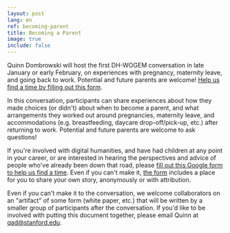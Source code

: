 ```yaml
---
layout: post
lang: en
ref: becoming-parent
title: Becoming a Parent
image: true
include: false
---
```


Quinn Dombrowski will host the first DH-WOGEM conversation in late January or early February, on experiences with pregnancy, maternity leave, and going back to work. Potential and future parents are welcome! [Help us find a time by filling out this form](https://goo.gl/forms/wLo65Bx9xsCdZIQo2).

<!-- Read more -->

In this conversation, participants can share experiences about how they made choices (or didn't) about when to become a parent, and what arrangements they worked out around pregnancies, maternity leave, and accommodations (e.g. breastfeeding, daycare drop-off/pick-up, etc.) after returning to work. Potential and future parents are welcome to ask questions!

If you're involved with digital humanities, and have had children at any point in your career, or are interested in hearing the perspectives and advice of people who've already been down that road, please [fill out this Google form to help us find a time](https://goo.gl/forms/wLo65Bx9xsCdZIQo2). Even if you can't make it, [the form](https://goo.gl/forms/wLo65Bx9xsCdZIQo2) includes a place for you to share your own story, anonymously or with attribution.

Even if you can't make it to the conversation, we welcome collaborators on an "artifact" of some form (white paper, etc.) that will be written by a smaller group of participants after the conversation. If you'd like to be involved with putting this document together, please email Quinn at qad@stanford.edu.
